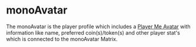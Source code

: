 # monoAvatar
The monoAvatar is the player profile which includes a <a href="https://pbs.twimg.com/media/FQ0ZFK0aUAAgIvb?format=jpg&name=small">Player Me Avatar</a> with information like name, preferred coin(s)/token(s) and other player stat's which is connected to the monoAvatar Matrix.
